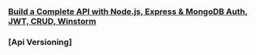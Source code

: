 ### [Build a Complete API with Node.js, Express & MongoDB  Auth, JWT, CRUD, Winstorm](https://youtu.be/EMv8pc5Xo88?si=RJfc8kHPmSXOPtzY)
### [Api Versioning]
